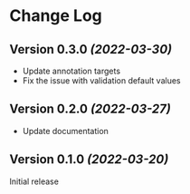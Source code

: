 Change Log
==========

Version 0.3.0 *(2022-03-30)*
----------------------------

* Update annotation targets
* Fix the issue with validation default values

Version 0.2.0 *(2022-03-27)*
----------------------------

* Update documentation

Version 0.1.0 *(2022-03-20)*
----------------------------
Initial release